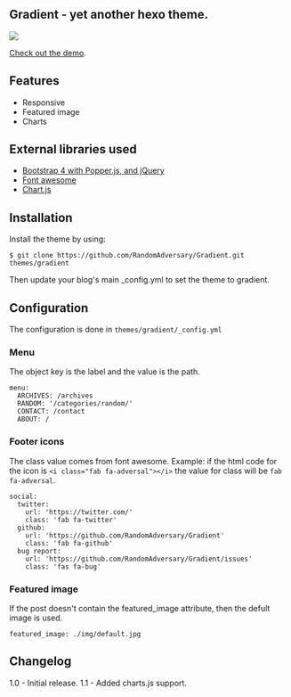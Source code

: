 ## Gradient - yet another hexo theme.
![](https://i.imgur.com/QBA9Z3i.jpg)

[Check out the demo](https://randomadversary.github.io/Gradient/).

## Features
- Responsive
- Featured image
- Charts

## External libraries used
- [Bootstrap 4 with Popper.js, and jQuery](https://getbootstrap.com/)
- [Font awesome](https://fontawesome.com/)
- [Chart.js](https://www.chartjs.org/)

## Installation

Install the theme by using:

`$ git clone https://github.com/RandomAdversary/Gradient.git themes/gradient`

Then update your blog's main _config.yml to set the theme to gradient.

## Configuration
The configuration is done in `themes/gradient/_config.yml`
### Menu
The object key is the label and the value is the path.
```
menu:
  ARCHIVES: /archives
  RANDOM: '/categories/random/'
  CONTACT: /contact
  ABOUT: /
```

### Footer icons
The class value comes from font awesome. Example: if the html code for the icon is `<i class="fab fa-adversal"></i>` the value for class will be `fab fa-adversal`.
```
social:
  twitter:
    url: 'https://twitter.com/'
    class: 'fab fa-twitter'
  github:
    url: 'https://github.com/RandomAdversary/Gradient'
    class: 'fab fa-github'
  bug report:
    url: 'https://github.com/RandomAdversary/Gradient/issues'
    class: 'fas fa-bug'
```

### Featured image
If the post doesn't contain the featured_image attribute, then the defult image is used.

`featured_image: ./img/default.jpg`

## Changelog
1.0 - Initial release.
1.1 - Added charts.js support.
